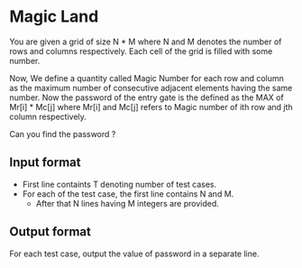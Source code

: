 # Magic Land

You are given a grid of size N \* M where N and M denotes the number of rows and columns respectively. Each cell of the grid is filled with some number.

Now, We define a quantity called Magic Number for each row and column as the maximum number of consecutive adjacent elements having the same number. Now the password of the entry gate is the defined as the MAX of Mr[i] \* Mc[j] where Mr[i] and Mc[j] refers to Magic number of ith row and jth column respectively.

Can you find the password ?

## Input format

- First line containts T denoting number of test cases.
- For each of the test case, the first line contains N and M.
  - After that N lines having M integers are provided.

## Output format

For each test case, output the value of password in a separate line.
